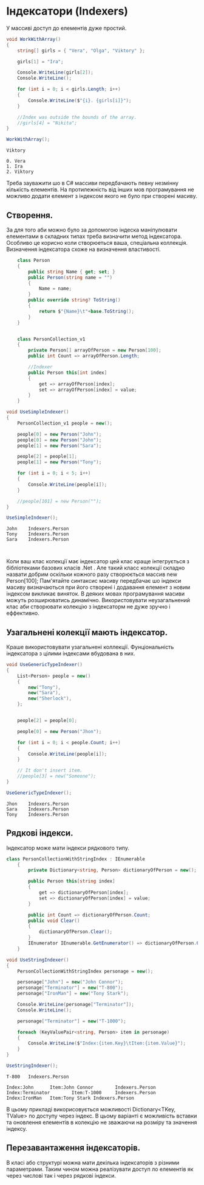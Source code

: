 # Індексатори (Indexers)

У массиві доступ до елементів дуже простий.
```cs
void WorkWithArray()
{
    string[] girls = { "Vera", "Olga", "Viktory" };

    girls[1] = "Ira";

    Console.WriteLine(girls[2]); 
    Console.WriteLine();

    for (int i = 0; i < girls.Length; i++)
    {
        Console.WriteLine($"{i}. {girls[i]}");
    }

    //Index was outside the bounds of the array.
    //girls[4] = "Nikita";
}

WorkWithArray();
```
```
Viktory

0. Vera
1. Ira
2. Viktory

```
Треба зауважити шо в С# массиви передбачають певну незмінну кількість елементів. На протилежність від інших мов програмування не можливо додати елемент з індексом якого не було при створені масиву.

## Створення.

За для того аби можно було за допомогою індеска маніпулювати елементами в складних типах треба визначити метод індексатора. Особливо це корисно коли створюеться ваша, спеціальна коллекція.
Визначення індексатора схоже на визначення властивості.

```cs
    class Person
    {
        public string Name { get; set; } 
        public Person(string name = "")
        {
            Name = name;
        }
        public override string? ToString()
        {
            return $"{Name}\t"+base.ToString();
        }
    }


    class PersonCollection_v1
    {
        private Person[] arrayOfPerson = new Person[100];
        public int Count => arrayOfPerson.Length;

        //Indexer
        public Person this[int index] 
        { 
            get => arrayOfPerson[index];
            set => arrayOfPerson[index] = value;
        }
    }
```
```cs
void UseSimpleIndexer()
{
    PersonCollection_v1 people = new();

    people[0] = new Person("John");
    people[0] = new Person("John");
    people[1] = new Person("Sara");

    people[2] = people[1];
    people[1] = new Person("Tony");

    for (int i = 0; i < 5; i++)
    {
        Console.WriteLine(people[i]);
    }

    //people[101] = new Person("");
}

UseSimpleIndexer();
```
```
John    Indexers.Person
Tony    Indexers.Person
Sara    Indexers.Person



```
Коли ваш клас колекції має індексатор цей клас краще інтегрується з бібліотеками базових класів .Net . 
Але такий класс колекції складно назвати добрим оскільки кожного разу створюється массив new Person[100];
Пам'ятайте синтаксис масиву передбачає шо індекси масиву визначаються при його створені і додавання елемент з новим індексом викликає виняток. В деяких мовах програмування масиви можуть розширюватись динамічно.
Використовувати неузагальнений клас аби створювати колекцію з індексаторм не дуже зручно і еффективно. 

## Узагальнені колекції мають індексатор.

Краше використовувати узагальнені коллекції. Фунціональність індексатора з цілими індексами вбудована в них.
```cs
void UseGenericTypeIndexer()
{
    List<Person> people = new()
    {
        new("Tony"),
        new("Sara"),
        new("Sherlock"),
    };


    people[2] = people[0];

    people[0] = new Person("Jhon");

    for (int i = 0; i < people.Count; i++)
    {
        Console.WriteLine(people[i]);
    }

    // It don't insert item.
    //people[3] = new("Someone");
}

UseGenericTypeIndexer();
```
```
Jhon    Indexers.Person
Sara    Indexers.Person
Tony    Indexers.Person

```

## Рядкові індекси.

Індексатор може мати індекси рядкового типу.
```cs
class PersonCollectionWithStringIndex : IEnumerable
    {
        private Dictionary<string, Person> dictionaryOfPerson = new();

        public Person this[string index]
        {
            get => dictionaryOfPerson[index];
            set => dictionaryOfPerson[index] = value;
        }

        public int Count => dictionaryOfPerson.Count;
        public void Clear()
        {
            dictionaryOfPerson.Clear();
        }
        IEnumerator IEnumerable.GetEnumerator() => dictionaryOfPerson.GetEnumerator();
    }
```
```cs
void UseStringIndexer()
{
    PersonCollectionWithStringIndex personage = new();

    personage["John"] = new("John Connor");
    personage["Terminator"] = new("T-800");
    personage["IronMan"] = new("Tony Stark");

    Console.WriteLine(personage["Terminator"]);
    Console.WriteLine();

    personage["Terminator"] = new("T-1000");

    foreach (KeyValuePair<string, Person> item in personage)
    {
        Console.WriteLine($"Index:{item.Key}\tItem:{item.Value}");
    }
}

UseStringIndexer();
```
```
T-800   Indexers.Person

Index:John      Item:John Connor        Indexers.Person
Index:Terminator        Item:T-1000     Indexers.Person
Index:IronMan   Item:Tony Stark Indexers.Person
```
В цьому прикладі викорисовується можливості Dictionary<TKey, TValue> по доступу через індекс. В цьому варіанті є можливість вставки та оновлення елементів в колекцію не зважаючи на розміру та значення індексу. 

## Перезавантаження індексаторів.

В класі або структурі можна мати декілька індексаторів з різними параметрами. Таким чином можна реалізувати доступ ло елементів як через числові так і через рядкові індекси. 